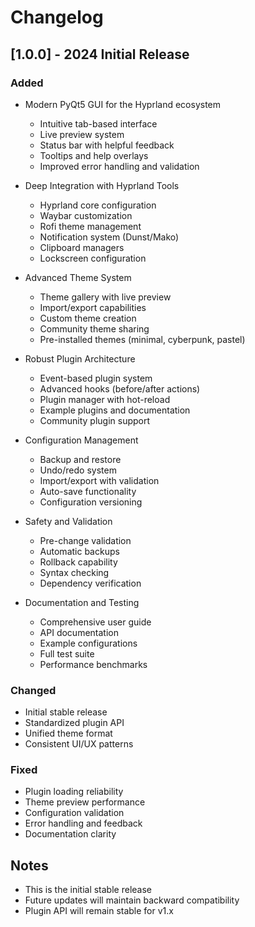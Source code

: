 # Changelog

## [1.0.0] - 2024 Initial Release

### Added
- Modern PyQt5 GUI for the Hyprland ecosystem
  - Intuitive tab-based interface
  - Live preview system
  - Status bar with helpful feedback
  - Tooltips and help overlays
  - Improved error handling and validation

- Deep Integration with Hyprland Tools
  - Hyprland core configuration
  - Waybar customization
  - Rofi theme management
  - Notification system (Dunst/Mako)
  - Clipboard managers
  - Lockscreen configuration

- Advanced Theme System
  - Theme gallery with live preview
  - Import/export capabilities
  - Custom theme creation
  - Community theme sharing
  - Pre-installed themes (minimal, cyberpunk, pastel)

- Robust Plugin Architecture
  - Event-based plugin system
  - Advanced hooks (before/after actions)
  - Plugin manager with hot-reload
  - Example plugins and documentation
  - Community plugin support

- Configuration Management
  - Backup and restore
  - Undo/redo system
  - Import/export with validation
  - Auto-save functionality
  - Configuration versioning

- Safety and Validation
  - Pre-change validation
  - Automatic backups
  - Rollback capability
  - Syntax checking
  - Dependency verification

- Documentation and Testing
  - Comprehensive user guide
  - API documentation
  - Example configurations
  - Full test suite
  - Performance benchmarks

### Changed
- Initial stable release
- Standardized plugin API
- Unified theme format
- Consistent UI/UX patterns

### Fixed
- Plugin loading reliability
- Theme preview performance
- Configuration validation
- Error handling and feedback
- Documentation clarity

## Notes
- This is the initial stable release
- Future updates will maintain backward compatibility
- Plugin API will remain stable for v1.x 